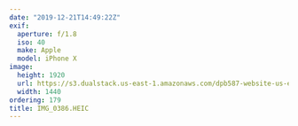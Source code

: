 ```yaml
---
date: "2019-12-21T14:49:22Z"
exif:
  aperture: f/1.8
  iso: 40
  make: Apple
  model: iPhone X
image:
  height: 1920
  url: https://s3.dualstack.us-east-1.amazonaws.com/dpb587-website-us-east-1/asset/gallery/2019-south-america/88a30c56-590f-b3d4-9e65-327b01398954~1920.jpg
  width: 1440
ordering: 179
title: IMG_0386.HEIC
---
```

